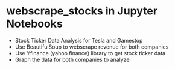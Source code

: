 # webscrape_stocks in Jupyter Notebooks
- Stock Ticker Data Analysis for Tesla and Gamestop
- Use BeautifulSoup to webscrape revenue for both companies
- Use Yfinance (yahoo finance) library to get stock ticker data
- Graph the data for both companies to analyze
